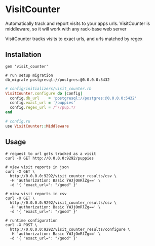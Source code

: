 # VisitCounter

Automatically track and report visits to your apps urls. VisitCounter is
middleware, so it will work with any rack-base web server

VisitCounter tracks visits to exact urls, and urls matched by regex

## Installation

`gem 'visit_counter'`

```shell
# run setup migration
db_migrate postgresql://postgres:@0.0.0.0:5432
```

```ruby
# config/initializers/visit_counter.rb
VisitCounter.configure do |config|
  config.db_url    = 'postgresql://postgres:@0.0.0.0:5432'
  config.exact_url = '/puppies'
  config.regex_url = /^\/pup.*/
end

# config.ru
use VisitCounter::Middleware
```

## Usage

```shell
# request to url gets tracked as a visit
curl -X GET http://0.0.0.0:9292/puppies

# view visit reports in json
curl -X GET \
  http://0.0.0.0:9292/visit_counter_results/csv \
  -H 'authorization: Basic YWJjOmRlZg==' \
  -d '{ "exact_url=": "/good" }'

# view visit reports in csv
curl -X GET \
  http://0.0.0.0:9292/visit_counter_results/csv \
  -H 'authorization: Basic YWJjOmRlZg==' \
  -d '{ "exact_url=": "/good" }'

# runtime configuration
curl -X POST \
  http://0.0.0.0:9292/visit_counter_results/configure \
  -H 'authorization: Basic YWJjOmRlZg==' \
  -d '{ "exact_url=": "/good" }'
```
